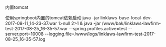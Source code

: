 

内置tomcat


使用springboot内置的tomcat依赖启动
java -jar linklaws-base-local-dev-2017-08-11_14-23-37.war 1>null 2>1 &
java -jar /www/bak/linklaws-lawfirm-test-2017-08-25_16-35-57.war
 --spring.profiles.active=test --server.port=10008 --logging.file=/www/logs/linklaws-lawfirm-test-2017-08-25_16-35-57.log